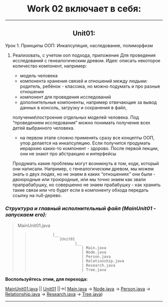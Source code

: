 <h1 align="center"><b> Work 02 включает в себя: </b></h1>

---

<h2 align="center"><b> Unit01: </b></h2>

Урок 1. Принципы ООП: Инкапсуляция, наследование, полиморфизм
1. Реализовать, с учетом ооп подхода, приложение
   Для проведения исследований с генеалогическим древом.
   Идея: описать некоторое количество компонент, например:
   - модель человека
   - компонента хранения связей и отношений между людьми: родитель, ребёнок - классика, но можно подумать
     и про разные отношения
   - компонент для проведения исследований
   - дополнительные компоненты, например отвечающие за вывод данных в консоль, загрузку и сохранения в файл,

   получение\построение отдельных моделей человека.
   Под “проведением исследования” можно понимать получение всех детей выбранного человека.
   * на первом этапе сложно применять сразу все концепты ООП, упор делается на инкапсуляцию.
     Если получится продумать иерархию каких-то компонент - здорово. После первой лекции,
     они не знают про абстракцию и интерфейсы

   Продумать какие проблемы могут возникнуть в том, коде, который они написали.
   Например, с генеалогическим древом, мы можем знать о двух людях, но не знаем в каких “отношениях” они были -
   двоюродные или троюродные, или мы точно знаем как звали прапрабабушку, но совершенно не знаем прабабушку -
   как хранить такие связи или что будет если в компоненту обхода передать ссылку на null-дерево.

### *Структура и главный исполнительный файл (MainUnit01 - запускаем его):* ###

> MainUnit01.java
>>               |__
>>                  |Unit01
>>                         |__
>>                            | Main.java
>>                            | Node.java
>>                            | Person.java
>>                            | Relationship.java
>>                            | Research.java
>>                            | Tree.java

**Воспользуйтесь этим, для перехода:**

[MainUnit01.java](MainUnit01.java)
||
[Unit01](Unit01) ||->( [Main.java](Unit01/Main.java)
-> [Node.java](Unit01/Node.java)
-> [Person.java](Unit01/Person.java)
-> [Relationship.java](Unit01/Relationship.java)
-> [Research.java](Unit01/Research.java)
-> [Tree.java](Unit01/Tree.java))

---